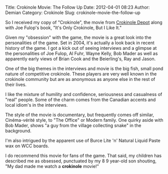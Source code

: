 Title: Crokinole Movie: The Follow Up
Date: 2012-04-01 08:23
Author: Demian
Category: Crokinole
Slug: crokinole-movie-the-follow-up

So I received my copy of "Crokinole", the movie from [Crokinole
Depot](http://crokinoledepot.com) along with Joe Fulop's book, "It's
Only Crokinole, But I Like It."

Given my "obsession" with the game, the movie is a great look into the
personalities of the game. Set in 2004, it's actually a look back in
recent history of the game. I got a kick out of seeing interviews and a
glimpse at the personalities of Joe Fulop, Al Fuhr, Wayne Kelly, Bob
Mader as well as apparently early views of Brian Cook and the
Beierling's, Ray and Jason.

One of the big themes in the interviews and movie is the big fish, small
pond nature of competitive crokinole. These players are very well known
in the crokinole community but are as anonymous as anyone else in the
rest of their lives.

I like the mixture of humility and confidence, seriousness and
casualness of "real" people. Some of the charm comes from the Canadian
accents and local idiom's in the interviews.

The style of the movie is documentary, but frequently comes off similar,
Cinéma-vérité style, to "The Office" or Modern family. One quirky aside
with Bob Mader, shows "a guy from the village collecting snake" in the
background.

I'm also intrigued by the apparent use of Burce Lite 'n' Natural Liquid
Paste wax on WCC boards.

I do recommend this movie for fans of the game. That said, my children
has described me as obsessed, punctuated by my 8 9 year-old son
shouting, "My dad made me watch a **crokinole** movie!"
